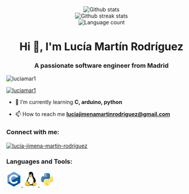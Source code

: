 <div align="center">
	<img src="https://github-readme-stats.vercel.app/api?username=luciamar1&count_private=true&title_color=FBA92C&text_color=FFFFFF&icon_color=FBA92C&bg_color=0D1117&hide_border=true" alt="Github stats">
</div>
<!-- To customise ^ https://github-readme-streak-stats.herokuapp.com/demo -->
<div align="center">
	<img src="https://github-readme-streak-stats.herokuapp.com?user=luciamar1&hide_border=true&background=0D1117&stroke=FFFFFF&sideNums=FFFFFF&ring=FBA92C&fire=FBA92C&currStreakNum=FFFFFF&currStreakLabel=FFFFFF&sideLabels=FFFFFF&dates=555555" alt="Github streak stats">
</div>
<div align="center">
	<img src="https://github-readme-stats.vercel.app/api/top-langs/?username=luciamar1&layout=compact&langs_count=6e&title_color=FBA92C&text_color=FFFFFF&icon_color=EC6576&bg_color=0D1117&hide_border=true" alt="Language count">
</div>



<h1 align="center">Hi 👋, I'm Lucía Martín Rodríguez</h1>
<h3 align="center">A passionate software engineer from Madrid</h3>

<p align="left"> <img src="https://komarev.com/ghpvc/?username=luciamar1&label=Profile%20views&color=0e75b6&style=flat" alt="luciamar1" /> </p>

<p align="left"> <a href="https://github.com/ryo-ma/github-profile-trophy"><img src="https://github-profile-trophy.vercel.app/?username=luciamar1" alt="luciamar1" /></a> </p>

- 🌱 I’m currently learning **C, arduino, python**

- 📫 How to reach me **luciajimenamartinrodriguez@gmail.com**

<h3 align="left">Connect with me:</h3>
<p align="left">
<a href="https://linkedin.com/in/lucía-jimena-martín-rodríguez" target="blank"><img align="center" src="https://raw.githubusercontent.com/rahuldkjain/github-profile-readme-generator/master/src/images/icons/Social/linked-in-alt.svg" alt="lucía-jimena-martín-rodríguez" height="30" width="40" /></a>
</p>

<h3 align="left">Languages and Tools:</h3>
<p align="left"> <a href="https://www.cprogramming.com/" target="_blank" rel="noreferrer"> <img src="https://raw.githubusercontent.com/devicons/devicon/master/icons/c/c-original.svg" alt="c" width="40" height="40"/> </a> <a href="https://www.linux.org/" target="_blank" rel="noreferrer"> <img src="https://raw.githubusercontent.com/devicons/devicon/master/icons/linux/linux-original.svg" alt="linux" width="40" height="40"/> </a> <a href="https://www.python.org" target="_blank" rel="noreferrer"> <img src="https://raw.githubusercontent.com/devicons/devicon/master/icons/python/python-original.svg" alt="python" width="40" height="40"/> </a> </p>
